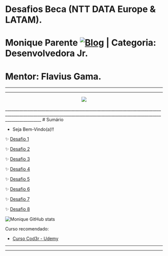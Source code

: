 # Desafios Beca (NTT DATA Europe & LATAM).
# Monique Parente [![Blog](https://img.shields.io/badge/LinkedIn-0077B5?style=for-the-badge&logo=linkedin&logoColor=white)](https://www.linkedin.com/in/monique13/) | Categoria: Desenvolvedora Jr. 
# Mentor: Flavius Gama.

______________________________________________________________________________________________________________________________________________________________________________

______________________________________________________________________________________________________________________________________________________________________________

<p align="center">
  <img src="https://mylogo.tailorbrands.com/6804191454" />
</p>
______________________________________________________________________________________________________________________________________________________________________________
# Sumário

* Seja Bem-Vindo(a)!!

✨ [Desafio 1](https://github.com/MoniqueParente/DesafiosBecaMoniqueParente/blob/features-modificacao/README.md)<br/>

✨ [Desafio 2](https://github.com/MoniqueParente/DesafiosBecaMoniqueParente/blob/feature-desafio2/README.md)<br/>

✨ [Desafio 3](https://github.com/MoniqueParente/DesafiosBecaMoniqueParente/blob/feature-desafio3/README.md)<br/>

✨ [Desafio 4](https://github.com/MoniqueParente/DesafiosBecaMoniqueParente/blob/feature-desafio4/README.md)<br/>

✨ [Desafio 5](https://github.com/MoniqueParente/DesafiosBecaMoniqueParente/blob/feature-desafio5/README.md)<br/>

✨ [Desafio 6](https://github.com/MoniqueParente/DesafiosBecaMoniqueParente/blob/feature-desafio6/README.md)<br/>

✨ [Desafio 7](https://github.com/MoniqueParente/DesafiosBecaMoniqueParente/blob/feature-desafio7/README.md)<br/>

✨ [Desafio 8](https://github.com/MoniqueParente/DesafiosBecaMoniqueParente/blob/feature-desafio8/README.md)<br/>

![Monique GitHub stats](https://github-readme-stats.vercel.app/api?username=MoniqueParente&show_icons=true&theme=radical)

Curso recomendado: 

- [Curso Cod3r - Udemy](https://nttdatalearn.udemy.com/course/fundamentos-de-programacao-com-java/learn/lecture/5740792#announcements)<br/>

______________________________________________________________________________________________________________________________________________________________________________

______________________________________________________________________________________________________________________________________________________________________________
